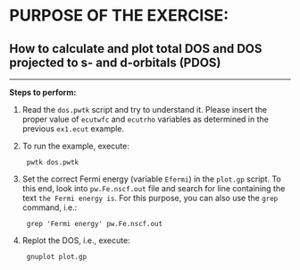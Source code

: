 # PURPOSE OF THE EXERCISE:
## How to calculate and plot total DOS and DOS projected to s- and d-orbitals (PDOS)
---------------------------------------------------------------

**Steps to perform:**

1. Read the `dos.pwtk` script and try to understand it. Please insert
   the proper value of `ecutwfc` and `ecutrho` variables as determined
   in the previous `ex1.ecut` example.

2. To run the example, execute:

        pwtk dos.pwtk

3. Set the correct Fermi energy (variable `Efermi`) in the `plot.gp`
   script. To this end, look into `pw.Fe.nscf.out` file and search for
   line containing the text `the Fermi energy is`. For this
   purpose, you can also use the `grep` command, i.e.:
   
        grep 'Fermi energy' pw.Fe.nscf.out
      
4. Replot the DOS, i.e., execute:
     
        gnuplot plot.gp
